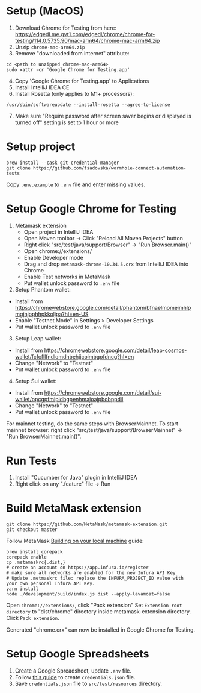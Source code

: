 # Setup (MacOS)
1. Download Chrome for Testing from here: https://edgedl.me.gvt1.com/edgedl/chrome/chrome-for-testing/114.0.5735.90/mac-arm64/chrome-mac-arm64.zip
2. Unzip `chrome-mac-arm64.zip`
3. Remove "downloaded from internet" attribute:
```
cd <path to unzipped chrome-mac-arm64>
sudo xattr -cr 'Google Chrome for Testing.app'
```
4. Copy 'Google Chrome for Testing.app' to Applications
5. Install IntelliJ IDEA CE
6. Install Rosetta (only applies to M1+ processors):
```
/usr/sbin/softwareupdate --install-rosetta --agree-to-license
```
7. Make sure "Require password after screen saver begins or displayed is turned off" setting is set to 1 hour or more

# Setup project
```
brew install --cask git-credential-manager
git clone https://github.com/tsadovska/wormhole-connect-automation-tests
```
Copy `.env.example` to `.env` file and enter missing values. 

# Setup Google Chrome for Testing

1. Metamask extension
   * Open project in IntelliJ IDEA 
   * Open Maven toolbar -> Click "Reload All Maven Projects" button 
   * Right click "src/test/java/support/Browser" -> "Run Browser.main()"
   * Open chrome://extensions/ 
   * Enable Developer mode 
   * Drag and drop `metamask-chrome-10.34.5.crx` from IntelliJ IDEA into Chrome
   * Enable Test networks in MetaMask
   * Put wallet unlock password to `.env` file
2. Setup Phantom wallet:
- Install from https://chromewebstore.google.com/detail/phantom/bfnaelmomeimhlpmgjnjophhpkkoljpa?hl=en-US
- Enable "Testnet Mode" in Settings > Developer Settings
- Put wallet unlock password to `.env` file
3. Setup Leap wallet:
- Install from https://chromewebstore.google.com/detail/leap-cosmos-wallet/fcfcfllfndlomdhbehjjcoimbgofdncg?hl=en
- Change "Network" to "Testnet"
- Put wallet unlock password to `.env` file
4. Setup Sui wallet:
- Install from https://chromewebstore.google.com/detail/sui-wallet/opcgpfmipidbgpenhmajoajpbobppdil
- Change "Network" to "Testnet"
- Put wallet unlock password to `.env` file

For mainnet testing, do the same steps with BrowserMainnet.
To start mainnet browser: right click "src/test/java/support/BrowserMainnet" -> "Run BrowserMainnet.main()".

# Run Tests

1. Install "Cucumber for Java" plugin in IntelliJ IDEA
2. Right click on any ".feature" file -> Run

# Build MetaMask extension
```
git clone https://github.com/MetaMask/metamask-extension.git
git checkout master
```
Follow MetaMask [Building on your local machine](https://github.com/MetaMask/metamask-extension#building-on-your-local-machine) guide:
```
brew install corepack
corepack enable
cp .metamaskrc{.dist,}
# create an account on https://app.infura.io/register
# make sure all networks are enabled for the new Infura API Key
# Update .metmaskrc file: replace the INFURA_PROJECT_ID value with your own personal Infura API Key. 
yarn install
node ./development/build/index.js dist --apply-lavamoat=false
```
Open `chrome://extensions/`, click "Pack extension"
Set `Extension root directory` to "dist/chrome" directory inside metamask-extension directory.
Click `Pack extension`.

Generated "chrome.crx" can now be installed in Google Chrome for Testing.

# Setup Google Spreadsheets

1. Create a Google Spreadsheet, update `.env` file.
2. Follow [this guide](https://developers.google.com/sheets/api/quickstart/java) to create `credentials.json` file.
3. Save `credentials.json` file to `src/test/resources` directory.
